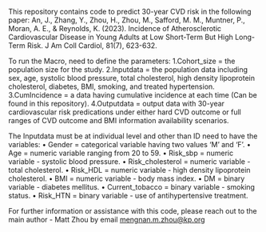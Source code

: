 This repository contains code to predict 30-year CVD risk in the following paper:
    An, J., Zhang, Y., Zhou, H., Zhou, M., Safford, M. M., Muntner, P., Moran, A. E., & Reynolds, K. (2023). Incidence of Atherosclerotic Cardiovascular Disease in Young Adults at Low Short-Term But High Long-Term Risk. J Am Coll Cardiol, 81(7), 623-632. 

To run the Macro, need to define the parameters: 
    1.Cohort_size = the population size for the study. 
    2.Inputdata = the population data including sex, age, systolic blood pressure, total cholesterol, high density lipoprotein cholesterol, diabetes, BMI, smoking, and treated hypertension.
    3.CumIncidence = a data having cumulative incidence at each time (Can be found in this repository).
    4.Outputdata = output data with 30-year cardiovascular risk predications under either hard CVD outcome or full ranges of CVD outcome and BMI information availability scenarios. 

The Inputdata must be at individual level and other than ID need to have the variables:
    •	Gender = categorical variable having two values ‘M’ and ‘F’.
    •	Age = numeric variable ranging from 20 to 59.
    •	Risk_sbp = numeric variable - systolic blood pressure.
    •	Risk_cholesterol = numeric variable - total cholesterol.
    •	Risk_HDL = numeric variable - high density lipoprotein cholesterol.
    •	BMI = numeric variable - body mass index.
    •	DM = binary variable - diabetes mellitus.
    •	Current_tobacco = binary variable - smoking status.
    •	Risk_HTN = binary variable - use of antihypertensive treatment.

For further information or assistance with this code, please reach out to the main author - Matt Zhou by email mengnan.m.zhou@kp.org


